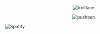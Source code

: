 ## 

<p align="center">
  <img src="https://komarev.com/ghpvc/?username=usslh&label=trollface&color=c8c3bd" alt="trollface" />
</p>


<p align="center">
  <img src="https://64.media.tumblr.com/0fbe2f90bb7f9766770fd21a2e6f6ebc/1865c9eab1e190f1-de/s500x750/22a836ea169e8624ee91e46552cc2ad6aedea4d4.pnj" alt="pusheen" />
</p>






![Spotify](https://novatorem-usslh.vercel.app/api/spotify)



